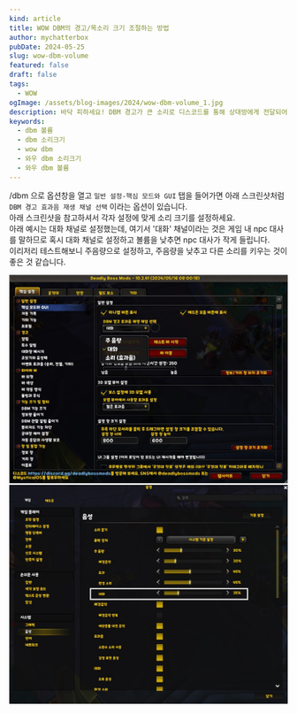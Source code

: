 ```yaml
---
kind: article
title: WOW DBM의 경고/목소리 크기 조절하는 방법
author: mychatterbox
pubDate: 2024-05-25
slug: wow-dbm-volume
featured: false
draft: false
tags:
  - WOW
ogImage: /assets/blog-images/2024/wow-dbm-volume_1.jpg
description: 바닥 피하세요! DBM 경고가 큰 소리로 디스코드를 통해 상대방에게 전달되어 부끄럽나요? DBM 경고, 알림, 목소리 크기를 조절해봅시다.
keywords:
  - dbm 볼륨
  - dbm 소리크기
  - wow dbm
  - 와우 dbm 소리크기
  - 와우 dbm 볼륨
---
```


/dbm 으로 옵션창을 열고 `일반 설정-핵심 모드와 GUI`  탭을 들어가면 아래 스크린샷처럼 `DBM 경고 효과음 재생 채널 선택` 이라는 옵션이 있습니다.  
아래 스크린샷을 참고하셔서 각자 설정에 맞게 소리 크기를 설정하세요.  
아래 예시는 대화 채널로 설정했는데, 여기서 '대화' 채널이라는 것은 게임 내 npc 대사를 말하므로 혹시 대화 채널로 설정하고 볼륨을 낮추면 npc 대사가 작게 들립니다.  
이리저리 테스트해보니 주음량으로 설정하고, 주음량을 낮추고 다른 소리를 키우는 것이 좋은 것 같습니다.  



![dbm 볼륨](../../assets/blog-images/2024/wow-dbm-volume_1.jpg)
![dbm 볼륨](../../assets/blog-images/2024/wow-dbm-volume_2.jpg)